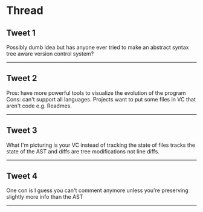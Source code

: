 # Thread

## Tweet 1

Possibly dumb idea but has anyone ever tried to make an abstract syntax tree aware version control system?

---

## Tweet 2

Pros: have more powerful tools to visualize the evolution of the program Cons: can't support all languages. Projects want to put some files in VC that aren't code e.g. Readmes.

---

## Tweet 3

What I'm picturing is your VC instead of tracking the state of files tracks the state of the AST and diffs are tree modifications not line diffs.

---

## Tweet 4

One con is I guess you can't comment anymore unless you're preserving slightly more info than the AST

---

